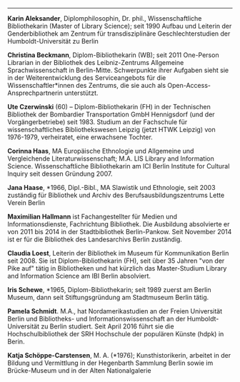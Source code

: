 ---
**Karin Aleksander**, Diplomphilosophin, Dr. phil., Wissenschaftliche Bibliothekarin (Master of Library Science); seit 1990 Aufbau und Leiterin der Genderbibliothek am Zentrum für transdisziplinäre Geschlechterstudien der Humboldt-Universität zu Berlin

**Christina Beckmann**, Diplom-Bibliothekarin (WB); seit 2011 One-Person Librarian in der Bibliothek des Leibniz-Zentrums Allgemeine Sprachwissenschaft in Berlin-Mitte. Schwerpunkte ihrer Aufgaben sieht sie in der Weiterentwicklung des Serviceangebots für die Wissenschaftler\*innen des Zentrums, die sie auch als Open-Access-Ansprechpartnerin unterstützt.

**Ute Czerwinski** (60) – Diplom-Bibliothekarin (FH) in der Technischen Bibliothek der Bombardier Transportation GmbH Hennigsdorf (und der Vorgängerbetriebe) seit 1983. Studium an der Fachschule für wissenschaftliches Bibliothekswesen Leipzig (jetzt HTWK Leipzig) von 1976-1979, verheiratet, eine erwachsene Tochter.

**Corinna Haas**, MA Europäische Ethnologie und Allgemeine und Vergleichende Literaturwissenschaft; M.A. LIS  Library and Information Science. Wissenschaftliche Bibliothekarin am ICI Berlin Institute for Cultural Inquiry seit dessen Gründung 2007. 

**Jana Haase**, \*1966, Dipl.-Bibl., MA Slawistik und Ethnologie, seit 2003 zuständig für Bibliothek und Archiv des Berufsausbildungszentrums Lette Verein Berlin

**Maximilian Hallmann** ist Fachangestellter für Medien und Informationsdienste, Fachrichtung Bibliothek. Die Ausbildung absolvierte er von 2011 bis 2014 in der Stadtbibliothek Berlin-Pankow. Seit November 2014 ist er für die Bibliothek des Landesarchivs Berlin zuständig.

**Claudia Loest**, Leiterin der Bibliothek im Museum für Kommunikation Berlin seit 2008. Sie ist Diplom-Bibliothekarin (FH), seit über 35 Jahren "von der Pike auf" tätig in Bibliotheken und hat kürzlich das Master-Studium Library and Information Science am IBI Berlin absolviert. 

**Iris Schewe**, \*1965, Diplom-Bibliothekarin; seit 1989 zuerst am Berlin Museum, dann seit Stiftungsgründung am Stadtmuseum Berlin tätig. 

**Pamela Schmidt**. M.A., hat Nordamerikastudien an der Freien Universität Berlin und Bibliotheks- und Informationswissenschaft an der Humboldt-Universität zu Berlin studiert. Seit April 2016 führt sie die Hochschulbibliothek der SRH Hochschule der populären Künste (hdpk) in Berin.

**Katja Schöppe-Carstensen**, M. A. (\*1976); Kunsthistorikerin, arbeitet in der Bildung und Vermittlung in der Hegenbarth Sammlung Berlin sowie im Brücke-Museum und in der Alten Nationalgalerie
